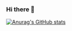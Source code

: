 ### Hi there 👋

[![Anurag's GitHub stats](https://github-readme-stats.vercel.app/api?username=anuraghazra&hide=issues)](https://github.com/anuraghazra/github-readme-stats)





<!--
**YamasouA/YamasouA** is a ✨ _special_ ✨ repository because its `README.md` (this file) appears on your GitHub profile.

Here are some ideas to get you started:

- 🔭 I’m currently working on ...
- 🌱 I’m currently learning ...
- 👯 I’m looking to collaborate on ...
- 🤔 I’m looking for help with ...
- 💬 Ask me about ...
- 📫 How to reach me: ...
- 😄 Pronouns: ...
- ⚡ Fun fact: ...
-->
